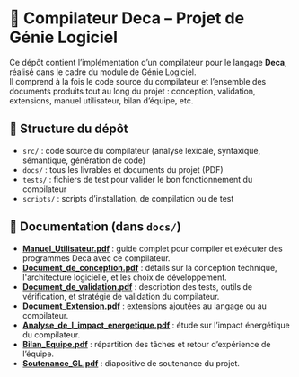 # 🧾 Compilateur Deca – Projet de Génie Logiciel

Ce dépôt contient l’implémentation d’un compilateur pour le langage **Deca**, réalisé dans le cadre du module de Génie Logiciel.  
Il comprend à la fois le code source du compilateur et l’ensemble des documents produits tout au long du projet : conception, validation, extensions, manuel utilisateur, bilan d’équipe, etc.

## 📂 Structure du dépôt

- `src/` : code source du compilateur (analyse lexicale, syntaxique, sémantique, génération de code)
- `docs/` : tous les livrables et documents du projet (PDF)
- `tests/` : fichiers de test pour valider le bon fonctionnement du compilateur
- `scripts/` : scripts d’installation, de compilation ou de test

## 📖 Documentation (dans `docs/`)

- **[Manuel_Utilisateur.pdf](docs/Manuel_Utilisateur.pdf)** : guide complet pour compiler et exécuter des programmes Deca avec ce compilateur.
- **[Document_de_conception.pdf](docs/Document_de_conception.pdf)** : détails sur la conception technique, l'architecture logicielle, et les choix de développement.
- **[Document_de_validation.pdf](docs/Document_de_validation.pdf)** : description des tests, outils de vérification, et stratégie de validation du compilateur.
- **[Document_Extension.pdf](docs/Document_Extension.pdf)** : extensions ajoutées au langage ou au compilateur.
- **[Analyse_de_l_impact_energetique.pdf](docs/Analyse_de_l_impact_energetique.pdf)** : étude sur l’impact énergétique du compilateur.
- **[Bilan_Equipe.pdf](docs/Bilan_Equipe.pdf)** : répartition des tâches et retour d’expérience de l’équipe.
- **[Soutenance_GL.pdf](docs/Soutenance_GL.pdf)** : diapositive de soutenance du projet.

